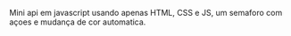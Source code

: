 Mini api em javascript usando apenas HTML, CSS e JS, um semaforo com açoes e mudança de cor automatica.
